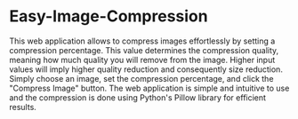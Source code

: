# Easy-Image-Compression

This web application allows to compress images effortlessly by setting a compression percentage. This value determines the compression quality, meaning how much quality you will remove from the image. Higher input values will imply higher quality reduction and consequently size reduction. Simply choose an image, set the compression percentage, and click the "Compress Image" button.
The web application is simple and intuitive to use and the compression is done using Python's Pillow library for efficient results.
